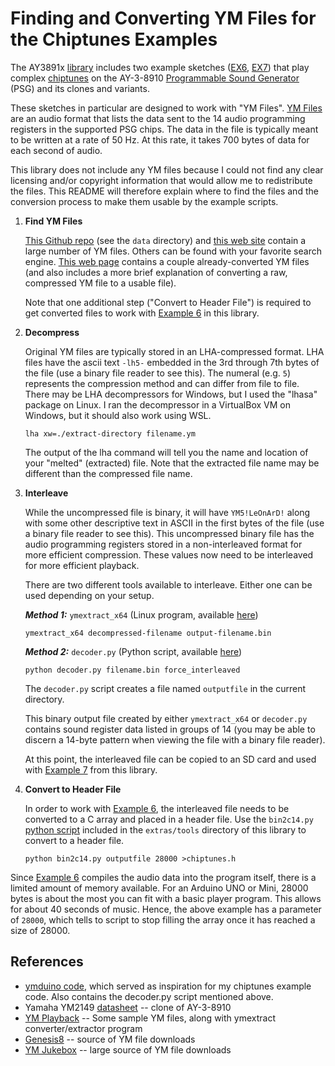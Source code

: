 # Finding and Converting YM Files for the Chiptunes Examples

The AY3891x [library][7] includes two example sketches ([EX6][11], [EX7][12]) that play complex [chiptunes][8] on the AY-3-8910  [Programmable Sound Generator][10] (PSG) and its clones and variants.

These sketches in particular are designed to work with "YM Files". [YM Files][9] are an audio format that lists the data sent to the 14 audio programming registers in the supported PSG chips. The data in the file is typically meant to be written at a rate of 50 Hz. At this rate, it takes 700 bytes of data for each second of audio.

This library does not include any YM files because I could not find any clear licensing and/or copyright information that would allow me to redistribute the files. This README will therefore explain where to find the files and the conversion process to make them usable by the example scripts.

1. **Find YM Files**  

    [This Github repo][6] (see the `data` directory) and [this web site][5] contain a large number of YM files. Others can be found with your favorite search engine. [This web page][4] contains a couple already-converted YM files (and also includes a more brief explanation of converting a raw, compressed YM file to a usable file).  

    Note that one additional step ("Convert to Header File") is required to get converted files to work with [Example 6][11] in this library.

2. **Decompress**  

    Original YM files are typically stored in an LHA-compressed format. LHA files have the ascii text `-lh5-` embedded in the 3rd through 7th bytes of the file (use a binary file reader to see this). The numeral (e.g. `5`) represents the compression method and can differ from file to file. There may be LHA decompressors for Windows, but I used the "lhasa" package on Linux. I ran the decompressor in a VirtualBox VM on Windows, but it should also work using WSL.

    ```text
    lha xw=./extract-directory filename.ym
    ```

    The output of the lha command will tell you the name and location of your "melted" (extracted) file. Note that the extracted file name may be different than the compressed file name.

3. **Interleave**  

    While the uncompressed file is binary, it will have `YM5!LeOnArD!` along with some other descriptive text in ASCII in the first bytes of the file (use a binary file reader to see this). This uncompressed binary file has the audio programming registers stored in a non-interleaved format for more efficient compression. These values now need to be interleaved for more efficient playback.  

    There are two different tools available to interleave. Either one can be used depending on your setup.

    ***Method 1:*** `ymextract_x64` (Linux program, available [here][4])

    ```text
    ymextract_x64 decompressed-filename output-filename.bin  
    ```

    ***Method 2:***  `decoder.py` (Python script, available [here][2])

    ```text
    python decoder.py filename.bin force_interleaved
    ```

    The `decoder.py` script creates a file named `outputfile` in the current directory.  

    This binary output file created by either `ymextract_x64` or `decoder.py` contains sound register data listed in groups of 14 (you may be able to discern a 14-byte pattern when viewing the file with a binary file reader).  

    At this point, the interleaved file can be copied to an SD card and used with  [Example 7][12] from this library.

4. **Convert to Header File**  

    In order to work with [Example 6][11], the interleaved file needs to be converted to a C array and placed in a header file. Use the `bin2c14.py` [python script][13] included in the `extras/tools` directory of this library to convert to a header file.

    ```text
    python bin2c14.py outputfile 28000 >chiptunes.h
    ```

  Since [Example 6][11] compiles the audio data into the program itself, there is a limited amount of memory available. For an Arduino UNO or Mini, 28000 bytes is about the most you can fit with a basic player program. This allows for about 40 seconds of music. Hence, the above example has a parameter of `28000`, which tells to script to stop filling the array once it has reached a size of 28000.

## References

+ [ymduino code][2], which served as inspiration for my chiptunes example code. Also contains the decoder.py script mentioned above.
+ Yamaha YM2149 [datasheet][3] -- clone of AY-3-8910
+ [YM Playback][4] -- Some sample YM files, along with ymextract converter/extractor program
+ [Genesis8][5] -- source of YM file downloads
+ [YM Jukebox][6] -- large source of YM file downloads

[2]: https://github.com/eqy/ymduino
[3]: http://www.ym2149.com/ym2149.pdf
[4]: http://www.waveguide.se/?article=ym-playback-on-the-ymz284
[5]: http://www.genesis8bit.fr/frontend/music.php
[6]: https://github.com/nguillaumin/ym-jukebox/tree/master/data
[7]: https://github.com/Andy4495/AY3891x
[8]: https://en.wikipedia.org/wiki/Chiptune
[9]: http://www.vgmpf.com/Wiki/index.php?title=YM
[10]: https://en.wikipedia.org/wiki/Programmable_sound_generator
[11]: ../../examples/AY3891x_EX6_Chiptunes_Flash
[12]: ../../examples/AY3891x_EX7_Chiptunes_SD
[13]: ./bin2c14.py
[200]: https://github.com/Andy4495/AY3891x

[//]: # (Dead link from older version of README: ymduino project page https://homes.cs.washington.edu/~eqy/ymduino.html)

